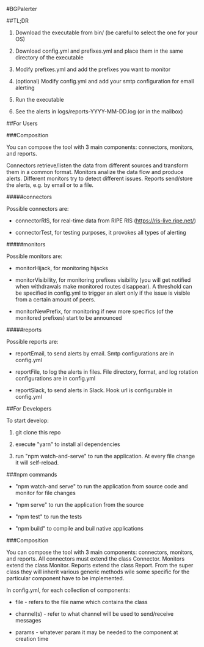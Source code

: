#BGPalerter


##TL;DR

1. Download the executable from bin/ (be careful to select the one for your OS)

2. Download config.yml and prefixes.yml and place them in the same directory of the executable

3. Modify prefixes.yml and add the prefixes you want to monitor

4. (optional) Modify config.yml and add your smtp configuration for email alerting

5. Run the executable

6. See the alerts in logs/reports-YYYY-MM-DD.log (or in the mailbox)

##For Users

###Composition

You can compose the tool with 3 main components: connectors, monitors, and reports.

Connectors retrieve/listen the data from different sources and transform them in a common format.
Monitors analize the data flow and produce alerts. Different monitors try to detect different issues.
Reports send/store the alerts, e.g. by email or to a file.

#####connectors

Possible connectors are:

* connectorRIS, for real-time data from RIPE RIS (https://ris-live.ripe.net/)

* connectorTest, for testing purposes, it provokes all types of alerting

#####monitors

Possible monitors are:

* monitorHijack, for monitoring hijacks

* monitorVisibility, for monitoring prefixes visibility (you will get notified when withdrawals make monitored routes disappear). A threshold can be specified in config.yml to trigger an alert only if the issue is visible from a certain amount of peers.

* monitorNewPrefix, for monitoring if new more specifics (of the monitored prefixes) start to be announced

#####reports

Possible reports are:

* reportEmail, to send alerts by email. Smtp configurations are in config.yml

* reportFile, to log the alerts in files. File directory, format, and log rotation configurations are in config.yml

* reportSlack, to send alerts in Slack. Hook url is configurable in config.yml


##For Developers

To start develop:

1. git clone this repo

2. execute "yarn" to install all dependencies

3. run "npm watch-and-serve" to run the application. At every file change it will self-reload.

###npm commands

* "npm watch-and serve" to run the application from source code and monitor for file changes

* "npm serve" to run the application from the source

* "npm test" to run the tests

* "npm build" to compile and buil native applications

###Composition

You can compose the tool with 3 main components: connectors, monitors, and reports.
All connectors must extend the class Connector. Monitors extend the class Monitor. Reports extend the class Report.
From the super class they will inherit various generic methods wile some specific for the particular component have to be implemented.

In config.yml, for each collection of components:

* file - refers to the file name which contains the class

* channel(s) - refer to what channel will be used to send/receive messages

* params - whatever param it may be needed to the component at creation time




